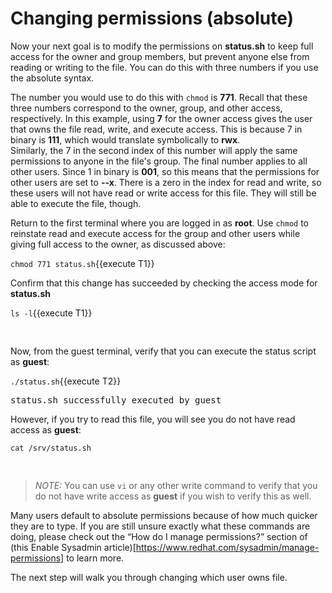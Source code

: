 # Changing permissions (absolute)

Now your next goal is to modify the permissions on __status.sh__ to keep
full access for the owner and group members,
but prevent anyone else from reading or writing to the file. You can do this
with three numbers if you use the absolute syntax.

The number you would use to do this with `chmod` is __771__.
Recall that these three numbers correspond to the owner, group, and other
access, respectively. In this example, using __7__ for the owner access gives
the user that owns the file read, write, and execute access. This is because 7
in binary is __111__, which would translate symbolically to __rwx__.  
Similarly, the 7 in the second index of this number will apply the same
permissions to anyone in the file's group. The final number applies to all other users.
Since 1 in binary is __001__, so this means that the permissions for other users are
set to __--x__. There is a zero in the index for read and write,
so these users will not have read or write access for this file. They will
still be able to execute the file, though.

Return to the first terminal where you are logged in as __root__. Use `chmod`
to reinstate read and execute access for the group and other users while giving
full access to the owner, as discussed above:

`chmod 771 status.sh`{{execute T1}}

Confirm that this change has succeeded by checking the access mode for __status.sh__

`ls -l`{{execute T1}}

<pre class=file>

</pre>

Now, from the guest terminal, verify that you can execute the status script as
__guest__:

`./status.sh`{{execute T2}}

<pre class=file>
status.sh successfully executed by guest
</pre>

However, if you try to read this file, you will see you do not have
read access as __guest__:

`cat /srv/status.sh`

<pre class=file>

</pre>

>_NOTE:_ You can use `vi` or any other write command to verify that
you do not have write access as __guest__ if you wish to verify this as well.

Many users default to absolute permissions because of how much quicker they
are to type. If you are still unsure exactly what these commands are doing,
please check out the “How do I manage permissions?” section of (this Enable Sysadmin article)[https://www.redhat.com/sysadmin/manage-permissions] to learn more.

The next step will walk you through changing which user owns file.
